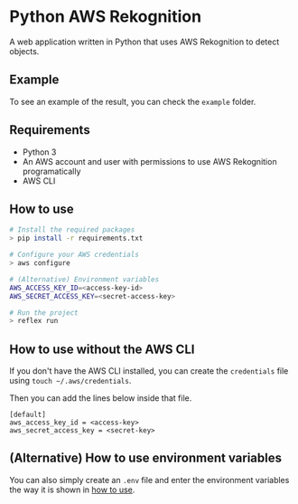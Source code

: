 # Python AWS Rekognition

A web application written in Python that uses AWS Rekognition to detect objects.

## Example

To see an example of the result, you can check the `example` folder.

## Requirements

- Python 3
- An AWS account and user with permissions to use AWS Rekognition programatically
- AWS CLI

## How to use

```sh
# Install the required packages
> pip install -r requirements.txt

# Configure your AWS credentials
> aws configure

# (Alternative) Environment variables
AWS_ACCESS_KEY_ID=<access-key-id>
AWS_SECRET_ACCESS_KEY=<secret-access-key>

# Run the project
> reflex run
```

## How to use without the AWS CLI

If you don't have the AWS CLI installed, you can create the `credentials` file using `touch ~/.aws/credentials`.

Then you can add the lines below inside that file.

```
[default]
aws_access_key_id = <access-key>
aws_secret_access_key = <secret-key>
```

## (Alternative) How to use environment variables

You can also simply create an `.env` file and enter the environment variables the way it is shown in [how to use](#how-to-use).

